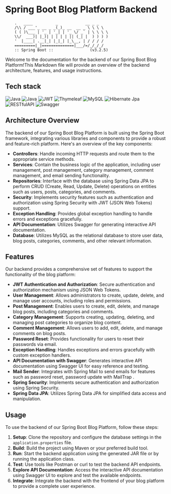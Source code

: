 # Spring Boot Blog Platform Backend
        .   ____          _            __ _ _
        /\\ / ___'_ __ _ _(_)_ __  __ _ \ \ \ \
        ( ( )\___ | '_ | '_| | '_ \/ _` | \ \ \ \
        \\/  ___)| |_)| | | | | || (_| |  ) ) ) )
        '  |____| .__|_| |_|_| |_\__, | / / / /
        =========|_|==============|___/=/_/_/_/
        :: Spring Boot ::                (v3.2.5)

Welcome to the documentation for the backend of our Spring Boot Blog Platform!This Markdown file will provide an overview of the backend architecture, features, and usage instructions.

## Tech stack

![Java](https://img.shields.io/badge/java-%23ED8B00.svg?style=for-the-badge&logo=openjdk&logoColor=white)
![Java](https://img.shields.io/badge/spring%20boot-%236DB33F.svg?style=for-the-badge&logo=spring&logoColor=white) 
![JWT](https://img.shields.io/badge/JWT-black?style=for-the-badge&logo=JSON%20web%20tokens) 
![Thymeleaf](https://img.shields.io/badge/Thymeleaf-%23005C0F.svg?style=for-the-badge&logo=Thymeleaf&logoColor=white)
![MySQL](https://img.shields.io/badge/mysql-%2300000f.svg?style=for-the-badge&logo=mysql&logoColor=white)
![Hibernate Jpa](https://img.shields.io/badge/Hibernate-59666C?style=for-the-badge&logo=Hibernate&logoColor=white)
![RESTfulAPI](https://img.shields.io/badge/RESTful%20API-black?style=for-the-badge)
![Swagger](https://img.shields.io/badge/-Swagger-%23Clojure?style=for-the-badge&logo=swagger&logoColor=white)

## Architecture Overview

The backend of our Spring Boot Blog Platform is built using the Spring Boot framework, integrating various libraries and components to provide a robust and feature-rich platform. Here's an overview of the key components:

- **Controllers**: Handle incoming HTTP requests and route them to the appropriate service methods.
- **Services**: Contain the business logic of the application, including user management, post management, category management, comment management, and email sending functionality.
- **Repositories**: Interface with the database using Spring Data JPA to perform CRUD (Create, Read, Update, Delete) operations on entities such as users, posts, categories, and comments.
- **Security**: Implements security features such as authentication and authorization using Spring Security with JWT (JSON Web Tokens) support.
- **Exception Handling**: Provides global exception handling to handle errors and exceptions gracefully.
- **API Documentation**: Utilizes Swagger for generating interactive API documentation.
- **Database**: Utilizes MySQL as the relational database to store user data, blog posts, categories, comments, and other relevant information.

## Features

Our backend provides a comprehensive set of features to support the functionality of the blog platform:

- **JWT Authentication and Authorization**: Secure authentication and authorization mechanism using JSON Web Tokens.
- **User Management**: Allows administrators to create, update, delete, and manage user accounts, including roles and permissions.
- **Post Management**: Enables users to create, edit, delete, and manage blog posts, including categories and comments.
- **Category Management**: Supports creating, updating, deleting, and managing post categories to organize blog content.
- **Comment Management**: Allows users to add, edit, delete, and manage comments on blog posts.
- **Password Reset**: Provides functionality for users to reset their passwords via email.
- **Exception Handling**: Handles exceptions and errors gracefully with custom exception handlers.
- **API Documentation with Swagger**: Generates interactive API documentation using Swagger UI for easy reference and testing.
- **Mail Sender**: Integrates with Spring Mail to send emails for features such as password reset, password update with MailTrap .
- **Spring Security**: Implements secure authentication and authorization using Spring Security.
- **Spring Data JPA**: Utilizes Spring Data JPA for simplified data access and manipulation.

## Usage

To use the backend of our Spring Boot Blog Platform, follow these steps:

1. **Setup**: Clone the repository and configure the database settings in the `application.properties` file.
2. **Build**: Build the project using Maven or your preferred build tool.
3. **Run**: Start the backend application using the generated JAR file or by running the application class.
4. **Test**: Use tools like Postman or curl to test the backend API endpoints.
5. **Explore API Documentation**: Access the interactive API documentation using Swagger UI to explore and test the available endpoints.
6. **Integrate**: Integrate the backend with the frontend of your blog platform to provide a complete user experience.



